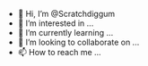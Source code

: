 - 👋 Hi, I’m @Scratchdiggum
- 👀 I’m interested in ...
- 🌱 I’m currently learning ...
- 💞️ I’m looking to collaborate on ...
- 📫 How to reach me ...

<!---3368625252.  Woman needed in high point NC
Scratchdiggum/Scratchdiggum is a ✨ special ✨ repository because its `README.md` (this file) appears on your GitHub profile.
You can click the Preview link to take a look at your changes.
--->
